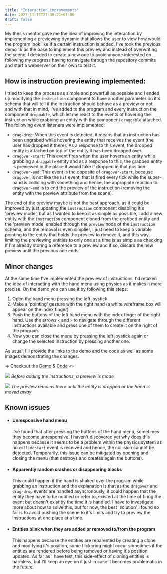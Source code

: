 ```yaml
---
title: "Interaction improvements"
date: 2021-11-11T21:30:21+01:00
draft: false
---
```


My thesis mentor gave me the idea of improving the interaction by implementing a previewing dynamic that allows the user to view how would the program look like if a certain instruction is added. I've took the previous demo 16 as the base to implement this preview and instead of overwriting the scene, I decided to create a new one to avoid anyone interested on following my progress having to navigate through the repository commits and start a webserver on their own to test it.

## How is instruction previewing implemented:

I tried to keep the process as simple and powerfull as possible and I ended up modifying the `instruction` component to have another parameter on it's schema that will tell if the instruction should behave as a preview or not, and with that in mind, I've added to the program and every instruction the component `droppable`, which let me react to the events of hovering the instruction while grabbing an entity with the component `draggable` attached. The following event listeners were implemented:

+ `drag-drop`: When this event is detected, it means that an instruction has been ungrabed while hovering the entity that receives the event (the user has dropped it there). As a response to this event, the dropped entity is attached on top of the entity it has been dropped over.
+ `dragover-start`: This event fires when the user hovers an entity while grabbing a `draggable` entity and as a response to this, the grabbed entity is previewed in the place it would take if dropped in that position.
+ `dragover-end`: This event is the opposite of `dragover-start`, because `dragover` is not like the `hit` event, that is fired every tick while the super-hand is colliding with something and hence, the appropiate reaction to `dragover-end` is to end the preview of the instruction (removing the entity with the preview attribute from the scene).

The end of the preview maybe is not the best approach, as it could be improved by just updating the `instruction` component disabling it's 'preview mode', but as I wanted to keep it as simple as possible, I add a new entity with the `instruction` component cloned from the grabbed entity and the 'preview mode' enabled through the `preview` node of the `instruction` schema, and the removal is even simplier, I just need to keep a variable pointing to the entity that holds the preview to remove it, and this way, limiting the previewing entities to only one at a time is as simple as checking if I'm already storing a reference to a preview and if so, discard the new preview until the previous one ends.

## Minor changes

At the same time I've implemented the preview of instructions, I'd retaken the idea of interacting with the hand menu using physics as it makes it more precise. On the demo you can use it by following this steps:
1. Open the hand menu pressing the left joystick
2. Make a 'pointing' gesture with the right hand (a white wireframe box will appear on the index finger)
3. Push the buttons of the left hand menu with the index finger of the right hand. Use the arrows `<` and `>` to navigate through the different instructions available and press one of them to create it on the right of the program.
4. Now you can close the menu by pressing the left joystick again or change the selected instruction by pressing another one.

As usual, I'll provide the links to the demo and the code as well as some images demonstrating the changes.

*=>* Checkout the [Demo](/vr-programming/demos/scenes/demo17) & [Code](https://github.com/jdjuli/aframe-vr-programming/blob/main/docs/demos/scenes/demo17/index.html) *<=*

![](/vr-programming/img/demo17_VR.jpg)
*Before adding the instructions, a preview is made*

![](/vr-programming/img/demo17_VR.gif)
*The preview remains there until the entity is dropped or the hand is moved away*

## Known issues

+ #### Unresponsive hand menu
  I've found that after pressing the buttons of the hand menu, sometimes they become unresponsive. I haven't discovered yet why does this happens because it seems to be a problem within the physics system as no `collidestart` event is received and hence, the collision cannot be detected. Temporarily, this issue can be mitigated by opening and closing the menu (that destroys and creates again the buttons).
+ #### Apparently random crashes or disappearing blocks
  This could happen if the hand is shaked over the program while grabbing an instruction and the explanation is that as the `dragover` and `drag-drop` events are handled asyncronously, it could happen that the entity they have to be notified or refer to, existed at the time of firing the event but doesn't exist by the time it is handled. I have to investigate more about how to solve this, but for now, the best 'solution' I found so far is to avoid pushing the scene to it's limits and try to preview the instructions at one place at a time.
+ #### Entities blink when they are added or removed to/from the program
  This happens because the entities are reparented by creating a clone and modifying it's position, some flickering might occur sometimes if the entities are rendered before being removed or having it's position updated. As far as I have test, this side-effect of cloning entities is harmless, but I'll keep an eye on it just in case it becomes problematic in the future.